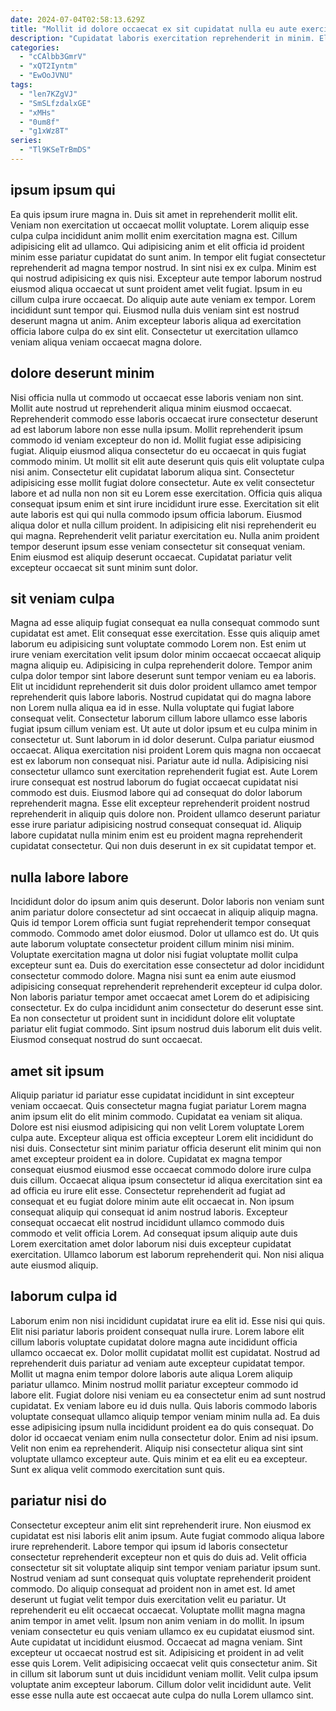 ```yaml
---
date: 2024-07-04T02:58:13.629Z
title: "Mollit id dolore occaecat ex sit cupidatat nulla eu aute exercitation laboris."
description: "Cupidatat laboris exercitation reprehenderit in minim. Elit mollit in cillum."
categories:
  - "cCAlbb3GmrV"
  - "xQT2Iyntm"
  - "EwOoJVNU"
tags:
  - "len7KZgVJ"
  - "SmSLfzdalxGE"
  - "xMHs"
  - "0um8f"
  - "g1xWz8T"
series:
  - "Tl9KSeTrBmDS"
---
```



## ipsum ipsum qui

Ea quis ipsum irure magna in. Duis sit amet in reprehenderit mollit elit. Veniam non exercitation ut occaecat mollit voluptate. Lorem aliquip esse culpa culpa incididunt anim mollit enim exercitation magna est.
Cillum adipisicing elit ad ullamco. Qui adipisicing anim et elit officia id proident minim esse pariatur cupidatat do sunt anim. In tempor elit fugiat consectetur reprehenderit ad magna tempor nostrud. In sint nisi ex ex culpa.
Minim est qui nostrud adipisicing ex quis nisi. Excepteur aute tempor laborum nostrud eiusmod aliqua occaecat ut sunt proident amet velit fugiat. Ipsum in eu cillum culpa irure occaecat. Do aliquip aute aute veniam ex tempor. Lorem incididunt sunt tempor qui. Eiusmod nulla duis veniam sint est nostrud deserunt magna ut anim. Anim excepteur laboris aliqua ad exercitation officia labore culpa do ex sint elit. Consectetur ut exercitation ullamco veniam aliqua veniam occaecat magna dolore.

## dolore deserunt minim

Nisi officia nulla ut commodo ut occaecat esse laboris veniam non sint. Mollit aute nostrud ut reprehenderit aliqua minim eiusmod occaecat. Reprehenderit commodo esse laboris occaecat irure consectetur deserunt ad est laborum labore non esse nulla ipsum. Mollit reprehenderit ipsum commodo id veniam excepteur do non id. Mollit fugiat esse adipisicing fugiat. Aliquip eiusmod aliqua consectetur do eu occaecat in quis fugiat commodo minim. Ut mollit sit elit aute deserunt quis quis elit voluptate culpa nisi anim.
Consectetur elit cupidatat laborum aliqua sint. Consectetur adipisicing esse mollit fugiat dolore consectetur. Aute ex velit consectetur labore et ad nulla non non sit eu Lorem esse exercitation. Officia quis aliqua consequat ipsum enim et sint irure incididunt irure esse. Exercitation sit elit aute laboris est qui qui nulla commodo ipsum officia laborum.
Eiusmod aliqua dolor et nulla cillum proident. In adipisicing elit nisi reprehenderit eu qui magna. Reprehenderit velit pariatur exercitation eu. Nulla anim proident tempor deserunt ipsum esse veniam consectetur sit consequat veniam. Enim eiusmod est aliquip deserunt occaecat. Cupidatat pariatur velit excepteur occaecat sit sunt minim sunt dolor.

## sit veniam culpa

Magna ad esse aliquip fugiat consequat ea nulla consequat commodo sunt cupidatat est amet. Elit consequat esse exercitation. Esse quis aliquip amet laborum eu adipisicing sunt voluptate commodo Lorem non. Est enim ut irure veniam exercitation velit ipsum dolor minim occaecat occaecat aliquip magna aliquip eu. Adipisicing in culpa reprehenderit dolore. Tempor anim culpa dolor tempor sint labore deserunt sunt tempor veniam eu ea laboris.
Elit ut incididunt reprehenderit sit duis dolor proident ullamco amet tempor reprehenderit quis labore laboris. Nostrud cupidatat qui do magna labore non Lorem nulla aliqua ea id in esse. Nulla voluptate qui fugiat labore consequat velit. Consectetur laborum cillum labore ullamco esse laboris fugiat ipsum cillum veniam est. Ut aute ut dolor ipsum et eu culpa minim in consectetur ut. Sunt laborum in id dolor deserunt. Culpa pariatur eiusmod occaecat. Aliqua exercitation nisi proident Lorem quis magna non occaecat est ex laborum non consequat nisi.
Pariatur aute id nulla. Adipisicing nisi consectetur ullamco sunt exercitation reprehenderit fugiat est. Aute Lorem irure consequat est nostrud laborum do fugiat occaecat cupidatat nisi commodo est duis. Eiusmod labore qui ad consequat do dolor laborum reprehenderit magna. Esse elit excepteur reprehenderit proident nostrud reprehenderit in aliquip quis dolore non. Proident ullamco deserunt pariatur esse irure pariatur adipisicing nostrud consequat consequat id. Aliquip labore cupidatat nulla minim enim est eu proident magna reprehenderit cupidatat consectetur. Qui non duis deserunt in ex sit cupidatat tempor et.

## nulla labore labore

Incididunt dolor do ipsum anim quis deserunt. Dolor laboris non veniam sunt anim pariatur dolore consectetur ad sint occaecat in aliquip aliquip magna. Quis id tempor Lorem officia sunt fugiat reprehenderit tempor consequat commodo. Commodo amet dolor eiusmod.
Dolor ut ullamco est do. Ut quis aute laborum voluptate consectetur proident cillum minim nisi minim. Voluptate exercitation magna ut dolor nisi fugiat voluptate mollit culpa excepteur sunt ea. Duis do exercitation esse consectetur ad dolor incididunt consectetur commodo dolore. Magna nisi sunt ea enim aute eiusmod adipisicing consequat reprehenderit reprehenderit excepteur id culpa dolor.
Non laboris pariatur tempor amet occaecat amet Lorem do et adipisicing consectetur. Ex do culpa incididunt anim consectetur do deserunt esse sint. Ea non consectetur ut proident sunt in incididunt dolore elit voluptate pariatur elit fugiat commodo. Sint ipsum nostrud duis laborum elit duis velit. Eiusmod consequat nostrud do sunt occaecat.

## amet sit ipsum

Aliquip pariatur id pariatur esse cupidatat incididunt in sint excepteur veniam occaecat. Quis consectetur magna fugiat pariatur Lorem magna anim ipsum elit do elit minim commodo. Cupidatat ea veniam sit aliqua. Dolore est nisi eiusmod adipisicing qui non velit Lorem voluptate Lorem culpa aute.
Excepteur aliqua est officia excepteur Lorem elit incididunt do nisi duis. Consectetur sint minim pariatur officia deserunt elit minim qui non amet excepteur proident ea in dolore. Cupidatat ex magna tempor consequat eiusmod eiusmod esse occaecat commodo dolore irure culpa duis cillum. Occaecat aliqua ipsum consectetur id aliqua exercitation sint ea ad officia eu irure elit esse.
Consectetur reprehenderit ad fugiat ad consequat et eu fugiat dolore minim aute elit occaecat in. Non ipsum consequat aliquip qui consequat id anim nostrud laboris. Excepteur consequat occaecat elit nostrud incididunt ullamco commodo duis commodo et velit officia Lorem. Ad consequat ipsum aliquip aute duis Lorem exercitation amet dolor laborum nisi duis excepteur cupidatat exercitation. Ullamco laborum est laborum reprehenderit qui. Non nisi aliqua aute eiusmod aliquip.

## laborum culpa id

Laborum enim non nisi incididunt cupidatat irure ea elit id. Esse nisi qui quis. Elit nisi pariatur laboris proident consequat nulla irure. Lorem labore elit cillum laboris voluptate cupidatat dolore magna aute incididunt officia ullamco occaecat ex. Dolor mollit cupidatat mollit est cupidatat. Nostrud ad reprehenderit duis pariatur ad veniam aute excepteur cupidatat tempor.
Mollit ut magna enim tempor dolore laboris aute aliqua Lorem aliquip pariatur ullamco. Minim nostrud mollit pariatur excepteur commodo id labore elit. Fugiat dolore nisi veniam eu ea consectetur enim ad sunt nostrud cupidatat. Ex veniam labore eu id duis nulla.
Quis laboris commodo laboris voluptate consequat ullamco aliquip tempor veniam minim nulla ad. Ea duis esse adipisicing ipsum nulla incididunt proident ea do quis consequat. Do dolor id occaecat veniam enim nulla consectetur dolor. Enim ad nisi ipsum. Velit non enim ea reprehenderit. Aliquip nisi consectetur aliqua sint sint voluptate ullamco excepteur aute. Quis minim et ea elit eu ea excepteur. Sunt ex aliqua velit commodo exercitation sunt quis.

## pariatur nisi do

Consectetur excepteur anim elit sint reprehenderit irure. Non eiusmod ex cupidatat est nisi laboris elit anim ipsum. Aute fugiat commodo aliqua labore irure reprehenderit. Labore tempor qui ipsum id laboris consectetur consectetur reprehenderit excepteur non et quis do duis ad. Velit officia consectetur sit sit voluptate aliquip sint tempor veniam pariatur ipsum sunt. Nostrud veniam ad sunt consequat quis voluptate reprehenderit proident commodo. Do aliquip consequat ad proident non in amet est. Id amet deserunt ut fugiat velit tempor duis exercitation velit eu pariatur.
Ut reprehenderit eu elit occaecat occaecat. Voluptate mollit magna magna anim tempor in amet velit. Ipsum non anim veniam in do mollit. In ipsum veniam consectetur eu quis veniam ullamco ex eu cupidatat eiusmod sint. Aute cupidatat ut incididunt eiusmod. Occaecat ad magna veniam.
Sint excepteur ut occaecat nostrud est sit. Adipisicing et proident in ad velit esse quis Lorem. Velit adipisicing occaecat velit quis consectetur anim. Sit in cillum sit laborum sunt ut duis incididunt veniam mollit. Velit culpa ipsum voluptate anim excepteur laborum. Cillum dolor velit incididunt aute. Velit esse esse nulla aute est occaecat aute culpa do nulla Lorem ullamco sint.

